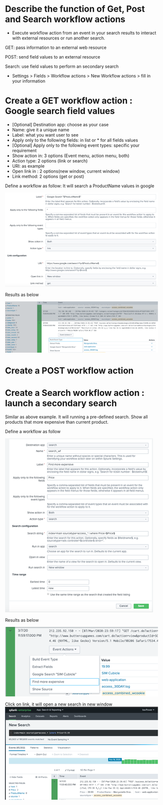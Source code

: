 
# Describe the function of Get, Post and Search workflow actions
* Execute workflow action from an event in your search results to interact with external resources or run another search.

GET: pass information to an external web resource

POST: send field values to an external resource

Search: use field values to perform an secondary search

* Settings > Fields > Workflow actions > New Workflow actions > fill in your information

# Create a GET workflow action : Google search field values
* [Optional] Destination app: choose as your case
* Name: give it a unique name
* Label: what you want user to see
* Apply only to the following fields: in list or * for all fields values
* [Optional] Apply only to the following event types: specific your requirement
* Show action in: 3 options (Event menu, action menu, both)
* Action type: 2 options (link or search)
* URI: as example
* Open link in : 2 options(new window, current window)
* Link method: 2 options (get or post)

Define a workflow as follow: It will search a ProductName values in google

![](image./workflow1.png)

Results as below

![](image./workflow2.png)
# Create a POST workflow action
# Create a Search workflow action : launch a secondary search
Similar as above example. It will running a pre-defined search. Show all products that more expensive than current product.

Define a workflow as follow 

![](image./workflow3.png)

Results as below

![](image./workflow4.png)

Click on link, it will open a new search in new window
![](image./workflow5.png)



